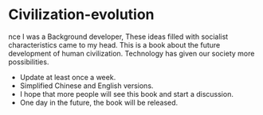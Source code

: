 # Civilization-evolution

&#x20;   nce I was a Background developer, These ideas filled with socialist characteristics came to my head. This is a book about the future development of human civilization. Technology has given our society more possibilities.

* Update at least once a week.
* Simplified Chinese and English versions.
* I hope that more people will see this book and start a discussion.
* One day in the future, the book will be released.
